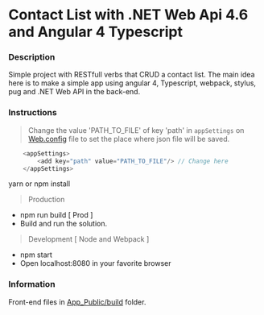 # Contact List with .NET Web Api 4.6 and Angular 4 Typescript

### Description

Simple project with RESTfull verbs that CRUD a contact list.
The main idea here is to make a simple app using angular 4, Typescript, webpack, stylus, pug and .NET Web API in the back-end.

### Instructions

> Change the value 'PATH_TO_FILE' of key 'path' in `appSettings` on [Web.config](https://github.com/darkfrontcode/JsonConverter/blob/master/JsonConverter/Web.config) file to set the place where json file will be saved.

```javascript
	<appSettings>
		<add key="path" value="PATH_TO_FILE"/> // Change here
	</appSettings>
```

yarn or npm install

> Production
* npm run build [ Prod ]
* Build and run the solution.

> Development [ Node and Webpack ]
* npm start
* Open localhost:8080 in your favorite browser

### Information

Front-end files in [App_Public/build](https://github.com/darkfrontcode/JsonConverter2/tree/master/JsonConverter/App_Public/build) folder.


